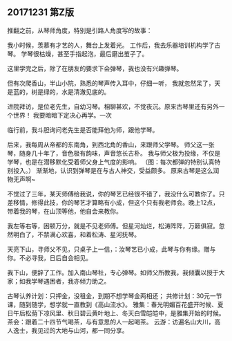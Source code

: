## 20171231 第Z版
推翻之前，从琴师角度，特别是引路人角度写的故事：

我小时候，羡慕有才艺的人，舞台上发着光。
工作后，我去乐器培训机构学了古琴。
学琴很枯燥，甚至手指起泡，最后磨出茧子了。

这里学完之后，除了在朋友的要求下会弹琴，我也没有兴趣弹琴。

但有次爬香山，半山小院，熟悉的琴声传入耳中，仔细一听，
我就忽然呆了，天是蓝的，树是绿的，水是清澈见底的。

进院拜访，是位老先生，自幼习琴。相聊甚欢，不觉夜沉。原来古琴里还有另外一个世界！ 我要暗暗下定决心再学。一次

临行前，我斗胆询问老先生是否能拜他为师，跟他学琴。

后来，我每周从帝都的东南角，到西北角的香山，来跟师父学琴。
师父这一张琴，随身几十年了，音色极有韵味，声音悠长古朴。
我与师父极为投缘，不仅是学琴，也是在潜移默化受着师父身上气度的影响。
（图：每次都弹的特别认真特别投入。）
渐渐地，认识到弹琴是在与古人神交，受益颇多。
原来古琴是这么润物无声啊~

不觉过了三年，某天师傅给我说，你的琴艺已经很不错了，我没什么可教你了。只差移情，修得此技，你的琴艺才算略有小成，但这个只有我老师会。晚上12点，带着我的琴，在山顶等他，他自会来教你。

我左等右等，困顿万分，就是不见老师傅。但星河灿烂，松涛阵阵，万籁俱寂。忽然明白了，不禁满心欢喜，和着松涛、星河抚琴。

天亮下山，寻师父不见，只桌子上一信，：汝琴艺已小成，此琴与你有缘。赠与你。不必寻我，日后自会相见。


我下山，便辞了工作。加入南山琴社，专心弹琴。如师父所教我，我倾囊以授于大家；如我学琴遇困者，我亦倾力助之。

古琴认养计划：只押金，没租金，到期不想学琴金两相还；
共修计划：30元一节课，随到随学，想学就一直教到《高山流水》。
雅集：春光明媚百花盛开时候、夏日午后松荫下凉风里、秋日碧云黄叶地上、冬天白雪皑皑中，是雅集开始的时候。
茶会：跟着二十四节气喝茶，与有意思的人一起喝茶。
云游：访遍名山大川，高人逸士，我见过的大地与山河，都一同分享。
